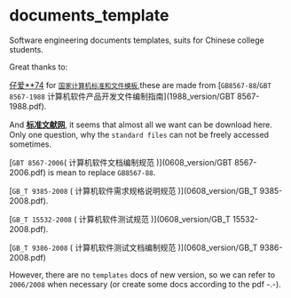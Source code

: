 # documents_template

Software engineering documents templates, suits for Chinese college students.  

Great thanks to:

[仔爱**74](https://pan.baidu.com/share/home?uk=1276878243#category/type=0) for [`国家计算机标准和文件模板`](1988_version/国家计算机标准和文件模板),these are made from [`GB8567-88`/`GBT 8567-1988` 计算机软件产品开发文件编制指南](1988_version/GBT 8567-1988.pdf).

And **[标准文献网](http://www.bzwxw.com/index.html)**, it seems that almost all we want can be download here. Only one question, why the `standard files` can not be freely accessed sometimes.

[`GBT 8567-2006`( 计算机软件文档编制规范 )](0608_version/GBT 8567-2006.pdf) is mean to replace `GB8567-88`.

[`GB_T 9385-2008` ( 计算机软件需求规格说明规范 )](0608_version/GB_T 9385-2008.pdf).

[`GB_T 15532-2008` ( 计算机软件测试规范 )](0608_version/GB_T 15532-2008.pdf).

[`GB_T 9386-2008` ( 计算机软件测试文档编制规范 )](0608_version/GB_T 9386-2008.pdf)

However, there are no `templates` docs of new version, so we can refer to `2006/2008` when necessary (or create some docs according to the pdf -.-).




